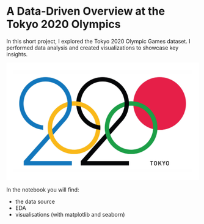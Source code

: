 # A Data-Driven Overview at the Tokyo 2020 Olympics

In this short project, I explored the Tokyo 2020 Olympic Games dataset. I performed data analysis and created visualizations to showcase key insights.

![tokyo 2020](tokyo_2020.png)

In the notebook you will find:

- the data source
- EDA
- visualisations (with matplotlib and seaborn)